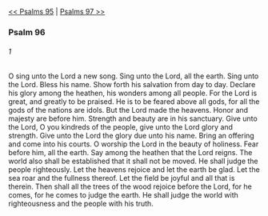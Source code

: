 [<< Psalms 95](Psalms%2095.md)  |  [Psalms 97 >>](Psalms%2097.md)

### Psalm 96
###### 1
O sing unto the Lord a new song. Sing unto the Lord, all the earth. Sing unto the Lord. Bless his name. Show forth his salvation from day to day. Declare his glory among the heathen, his wonders among all people. For the Lord is great, and greatly to be praised. He is to be feared above all gods, for all the gods of the nations are idols. But the Lord made the heavens. Honor and majesty are before him. Strength and beauty are in his sanctuary. Give unto the Lord, O you kindreds of the people, give unto the Lord glory and strength. Give unto the Lord the glory due unto his name. Bring an offering and come into his courts. O worship the Lord in the beauty of holiness. Fear before him, all the earth. Say among the heathen that the Lord reigns. The world also shall be established that it shall not be moved. He shall judge the people righteously. Let the heavens rejoice and let the earth be glad. Let the sea roar and the fullness thereof. Let the field be joyful and all that is therein. Then shall all the trees of the wood rejoice before the Lord, for he comes, for he comes to judge the earth. He shall judge the world with righteousness and the people with his truth.